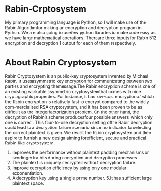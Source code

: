 # Rabin-Crptosystem
My primary programming language is Python, so I will make use of the Rabin Algorithmfor making an encryption and decryption program in Python. We are also going to usefew python libraries to make code easy as we have large mathematical operations. Thereare three inputs for Rabin 512 encryption and decryption 1 output for each of them respectively.



# About Rabin Cryptosystem
Rabin Cryptosystem is an public-key cryptosystem invented by Michael Rabin. It usesasymmetric key encryption for communicating between two parties and encrypting themessage.The Rabin encryption scheme is one of an existing workable asymmetric cryptosystemthat comes with nice cryptographic properties. For instance, it has low-cost encryptionof which the Rabin encryption is relatively fast to encrypt compared to the widely com-mercialized RSA cryptosystem, and it has been proven to be as difficult as the integerfactorization problem. On the other hand, the decryption of Rabin’s scheme producesfour possible answers, which only one is correct. This four-to-one decryption setting ofthe Rabin decryption could lead to a decryption failure scenario since no indicator forselecting the correct plaintext is given. We revisit the Rabin cryptosystem and then aspire to furnish a new design aiming forefficient, secure and practical Rabin-like cryptosystem.
  1. Improves the performance without plaintext padding mechanisms or sendingextra bits during encryption and decryption processes.
  2. The plaintext is uniquely decrypted without decryption failure.
  3. Improve decryption efficiency by using only one modular exponentiation.
  4. A decryption key using a single prime number.
  5.It has sufficient large plaintext space.
